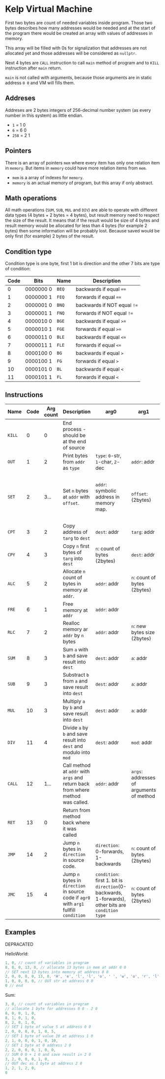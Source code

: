 # Kelp Virtual Machine

First two bytes are count of needed variables inside program. Those two bytes describes how many addresses would be needed and at the start of the program there would be created an array with values of addresses in memory.

This array will be filled with 0s for signalization that addresses are not allocated yet and those addresses will be considered as `nullptr`.

Next 4 bytes are `CALL` instruction to call `main` method of program and to `KILL` instruction after `main` return. 

`main` is not called with arguments, because those arguments are in static address `0 0` and VM will fills them.

## Addreses

Addreses are 2 bytes integers of 256-decimal number system (as every number in this system) as little endian.

- `1` = 1 0
- `6` = 6 0
- `258` = 2 1

## Pointers

There is an array of pointers `mem` where every item has only one relation item in `memory`. But items in `memory` could have more relation items from `mem`.

- `mem` is a array of indexes for `memory`.
- `memory` is an actual memory of program, but this array if only abstract.

## Math operations

All math operations (`SUM`, `SUB`, `MUL` and `DIV`) are able to operate with different data types (4 bytes + 2 bytes = 4 bytes), but result memory need to respect the size of the result. It means that if the result would be size of 4 bytes and result memory would be allocated for less than 4 bytes (for example 2 bytes) then some information will be probably lost. Because saved would be only first (for example) 2 bytes of the result. 

## Condition type

Condition type is one byte, first 1 bit is direction and the other 7 bits are type of condition:

| Code | Bits | Name | Description |
| --- | --- | --- | --- |
| 0 | 0000000 0 | `BEQ` | backwards if equal `==` |
| 1 | 0000000 1 | `FEQ` | forwards if equal `==` |
| 2 | 0000001 0 | `BNQ` | backwards if NOT equal `!=` |
| 3 | 0000001 1 | `FNQ` | forwards if NOT equal `!=` |
| 4 | 0000010 0 | `BGE` | backwards if equal `>=` |
| 5 | 0000010 1 | `FGE` | forwards if equal `>=` |
| 6 | 0000011 0 | `BLE` | backwards if equal `<=` |
| 7 | 0000011 1 | `FLE` | forwards if equal `<=` |
| 8 | 0000100 0 | `BG` | backwards if equal `>` |
| 9 | 0000100 1 | `FG` | forwards if equal `>` |
| 10 | 0000101 0 | `BL` | backwards if equal `<` |
| 11 | 0000101 1 | `FL` | forwards if equal `<` |

## Instructions

| Name | Code | Arg count | Description | arg0 | arg1 | arg2 | arg3 |
| --- | --- | --- | --- | --- | --- | --- | --- |
| `KILL` | 0 | 0 | End process - should be at the end of source | 
| `OUT` | 1 | 2 | Print bytes from `addr` as `type` | `type`: `0`-str, `1`-char, `2`-dec | `addr`: addr |
| `SET` | 2 | 3... | Set `n` bytes at `addr` with `offset`. | `addr`: symbolic address in memory map. | `offset`: (2bytes) | `n`: (2bytes) | There would be `n` args/bytes which would be saved into memory. | 
| `CPT` | 3 | 2 | Copy address of `targ` to `dest` | `dest`: addr | `targ`: addr | 
| `CPY` | 4 | 3 | Copy `n` first bytes of `targ` into `dest` | `n`: count of bytes (2bytes) | `dest`: addr | `targ`: addr | 
| `ALC` | 5 | 2 | Allocate `n` count of bytes in memory at `addr`. | `addr`: addr | `n`: count of bytes (2bytes) |
| `FRE` | 6 | 1 | Free memory at `addr` | `addr`: addr |
| `RLC` | 7 | 2 | Realloc memory ar `addr` by `n` bytes | `addr`: addr | `n`: new bytes size (2bytes) |
| `SUM` | 8 | 3 | Sum `a` with `b` and save result into `dest` | `dest`: addr | `a`: addr | `b`: addr |
| `SUB` | 9 | 3 | Substract `b` from `a` and save result into `dest` | `dest`: addr | `a`: addr | `b`: addr |
| `MUL` | 10 | 3 | Multiply `a` by `b` and save result into `dest` | `dest`: addr | `a`: addr | `b`: addr |
| `DIV` | 11 | 4 | Divide `a` by `b` and save result into `dest` and modulo into `mod` | `dest`: addr | `mod`: addr | `a`: addr | `b`: addr |
| `CALL` | 12 | 1... | Call method at `addr` with `args` and return back from where method was called. | `addr`: addr | `args`: addresses of arguments of method |
| `RET` | 13 | 0 | Return from method back where it was called |
| `JMP` | 14 | 2 | Jump `n` bytes in `direction` in source code. | `direction`: 0-forwards, 1-backwards | `n`: count of bytes (2bytes) | 
| `JMC` | 15 | 4 | Jump `n` bytes in `direction` in source code if `agr0` with `arg1` fullfill `condition` | `condition`: first 1. bit is `direction`(0-backwards, 1-forwards), other bits are `condition type` | `n`: count of bytes (2bytes) | `arg0`: addr | `arg1`: addr |

## Examples

DEPRACATED

HelloWorld:

```c
1, 0, // count of variables in program
8, 0, 0, 13, 0, // allocate 13 bytes in mem at addr 0 0
// SET next 13 bytes into memory at address 0 0
2, 0, 0, 0, 0, 13, 0, 'H', 'e', 'l', 'l', 'o', ' ', 'w', 'o', 'r', 'l', 'd', '!', 0,
1, 0, 0, 0, 0, // OUT str at address 0 0
0 // end
```

Sum:
```c
3, 0, // count of variables in program
// allocate 1 byte for addresses 0 0 - 2 0
8, 0, 0, 1, 0,
8, 1, 0, 1, 0,
8, 2, 0, 1, 0,
// SET 1 byte of value 5 at address 0 0
2, 0, 0, 0, 0, 1, 0, 5,
// SET 1 byte of value 10 at address 1 0
2, 1, 0, 0, 0, 1, 0, 10,
// SET 1 byte at 0 address 2 0
2, 2, 0, 0, 0, 1, 0, 0,
// SUM 0 0 + 1 0 and save result in 2 0
3, 2, 0, 0, 0, 1, 0,
// OUT dec as 1 byte at address 2 0
1, 2, 1, 2, 0,
0
```